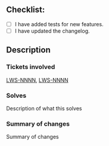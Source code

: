 ## Checklist:
- [ ] I have added tests for new features.
- [ ] I have updated the changelog.

## Description

### Tickets involved
[LWS-NNNN](https://kbse.atlassian.net/browse/LWS-NNNN), [LWS-NNNN](https://kbse.atlassian.net/browse/LWS-NNNN)

### Solves

Description of what this solves

### Summary of changes

Summary of changes
